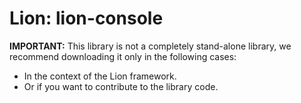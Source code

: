 Lion: lion-console
=================

**IMPORTANT:** This library is not a completely stand-alone library, we recommend downloading it only in the following cases:

*   In the context of the Lion framework.
*   Or if you want to contribute to the library code.
